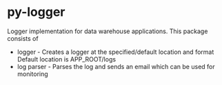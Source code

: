 # py-logger
Logger implementation for data warehouse applications.
This package consists of

  - logger - Creates a logger at the specified/default location and format
    Default location is APP_ROOT/logs
  - log parser - Parses the log and sends an email which can be used for monitoring
 